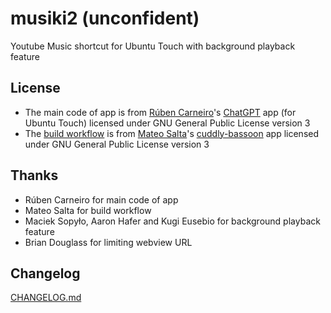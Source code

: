 # musiki2 (unconfident)
Youtube Music shortcut for Ubuntu Touch with background playback feature  

## License
- The main code of app is from [Rúben Carneiro](https://gitlab.com/rubencarneiro)'s [ChatGPT](https://gitlab.com/rubencarneiro/ChatGPT) app (for Ubuntu Touch) licensed under GNU General Public License version 3
- The [build workflow](https://github.com/symbuzzer/musiki2/blob/master/.github/workflows/clickable.yml) is from [Mateo Salta](https://github.com/mateosalta)'s [cuddly-bassoon](https://github.com/mateosalta/cuddly-bassoon) app licensed under GNU General Public License version 3

## Thanks
- Rúben Carneiro for main code of app
- Mateo Salta for build workflow
- Maciek Sopyło, Aaron Hafer and Kugi Eusebio for background playback feature
- Brian Douglass for limiting webview URL


## Changelog
[CHANGELOG.md](https://github.com/symbuzzer/musiki2/blob/master/CHANGELOG.md)
